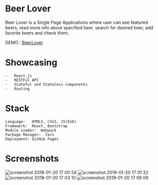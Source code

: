 ﻿# Beer Lover
Beer Lover is a Single Page Applications where user can see featured beers, read more info about specified beer, search for desired beer, add favorite beers and check them.

DEMO : [BeerLover](https://srkinator.github.io/BeerLover/)  


# Showcasing 

    -   React.js
    -   RESTFul API
    -   Stateful and Stateless components
    -   Routing

# Stack

    Language:   HTML5, CSS3, JS(ES6)
    Framework:  React, Bootstrap
    Module Loader:  Webpack
    Package Manager:  Yarn
    Deployment: GitHub Pages

# Screenshots

![screenshot 2018-01-20 17 00 54](https://user-images.githubusercontent.com/32547795/35185407-5c9ef546-fe04-11e7-914e-779391e4e834.png)
![screenshot 2018-01-20 17 01 32](https://user-images.githubusercontent.com/32547795/35185408-5cbb1b04-fe04-11e7-8223-c68bdb0f1043.png)
![screenshot 2018-01-20 17 03 10](https://user-images.githubusercontent.com/32547795/35185410-5cef985c-fe04-11e7-9a48-74c8d5f37aca.png)
![screenshot 2018-01-20 17 06 06](https://user-images.githubusercontent.com/32547795/35185406-5c84f1f0-fe04-11e7-9468-21ad54e44ad3.png)
